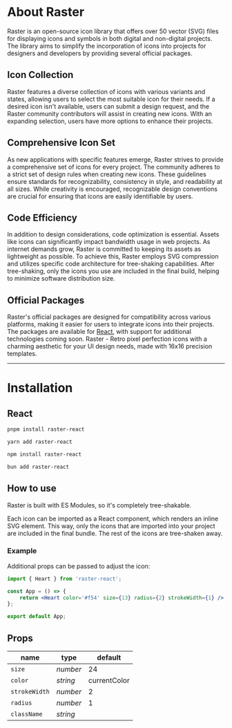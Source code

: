 # About Raster

Raster is an open-source icon library that offers over 50 vector (SVG) files for displaying icons and symbols in both digital and non-digital projects. The library aims to simplify the incorporation of icons into projects for designers and developers by providing several official packages.

## Icon Collection

Raster features a diverse collection of icons with various variants and states, allowing users to select the most suitable icon for their needs. If a desired icon isn't available, users can submit a design request, and the Raster community contributors will assist in creating new icons. With an expanding selection, users have more options to enhance their projects.

## Comprehensive Icon Set

As new applications with specific features emerge, Raster strives to provide a comprehensive set of icons for every project. The community adheres to a strict set of design rules when creating new icons. These guidelines ensure standards for recognizability, consistency in style, and readability at all sizes. While creativity is encouraged, recognizable design conventions are crucial for ensuring that icons are easily identifiable by users.

## Code Efficiency

In addition to design considerations, code optimization is essential. Assets like icons can significantly impact bandwidth usage in web projects. As internet demands grow, Raster is committed to keeping its assets as lightweight as possible. To achieve this, Raster employs SVG compression and utilizes specific code architecture for tree-shaking capabilities. After tree-shaking, only the icons you use are included in the final build, helping to minimize software distribution size.

## Official Packages

Raster's official packages are designed for compatibility across various platforms, making it easier for users to integrate icons into their projects. The packages are available for [React](https://www.npmjs.com/package/raster-react), with support for additional technologies coming soon. Raster - Retro pixel perfection icons with a charming aesthetic for your UI design needs, made with 16x16 precision templates.

---

# Installation

## React

```sh [pnpm]
pnpm install raster-react
```

```sh [yarn]
yarn add raster-react
```

```sh [npm]
npm install raster-react
```

```sh [bun]
bun add raster-react
```

## How to use

Raster is built with ES Modules, so it's completely tree-shakable.

Each icon can be imported as a React component, which renders an inline SVG element. This way, only the icons that are imported into your project are included in the final bundle. The rest of the icons are tree-shaken away.

### Example

Additional props can be passed to adjust the icon:

```jsx
import { Heart } from 'raster-react';

const App = () => {
	return <Heart color='#f54' size={13} radius={2} strokeWidth={1} />;
};

export default App;
```

## Props

| name          | type     | default      |
| ------------- | -------- | ------------ |
| `size`        | _number_ | 24           |
| `color`       | _string_ | currentColor |
| `strokeWidth` | _number_ | 2            |
| `radius`      | _number_ | 1            |
| `className`   | _string_ |              |

